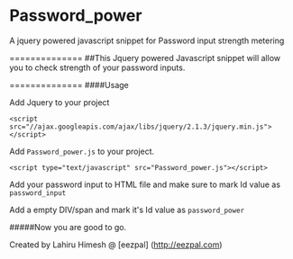 Password_power
==============

A jquery powered javascript snippet for Password input strength metering

==============
##This Jquery powered Javascript snippet will allow you to check strength of your password inputs. 

==============
####Usage

Add Jquery to your project

`<script src="//ajax.googleapis.com/ajax/libs/jquery/2.1.3/jquery.min.js"></script>`

Add `Password_power.js` to your project.

`<script type="text/javascript" src="Password_power.js"></script>`

Add your password input to HTML file and make sure to mark Id value as `password_input`

Add a empty DIV/span and mark it's Id value as `password_power`

#####Now you are good to go.

Created by Lahiru Himesh @ [eezpal] (http://eezpal.com)
